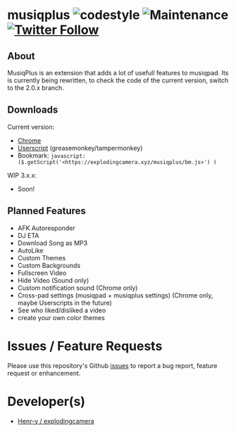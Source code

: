 # musiqplus ![codestyle](https://img.shields.io/badge/code%20style-airbnb-orange.svg) ![Maintenance](https://img.shields.io/maintenance/yes/2016.svg) [![Twitter Follow](https://img.shields.io/twitter/follow/explodingcamera.svg?style=social)](https://twitter.com/ExplodingCamera)

## About

MusiqPlus is an extension that adds a lot of usefull features to musiqpad. Its is currently being rewritten, to check the code of the current version, switch to the 2.0.x branch.

## Downloads

Current version:

- [Chrome](https://chrome.google.com/webstore/detail/cdllelmnnfgcnkfmbcnnginopojgkoih)
- [Userscript](https://explodingcamera.xyz/musiqplus/mqplus.user.js) (greasemonkey/tampermonkey)
- Bookmark: `javascript:($.getScript('<https://explodingcamera.xyz/musiqplus/bm.js>') )`

WIP 3.x.x:

- Soon!

## Planned Features

- AFK Autoresponder
- DJ ETA
- Download Song as MP3
- AutoLike
- Custom Themes
- Custom Backgrounds
- Fullscreen Video
- Hide Video (Sound only)
- Custom notification sound (Chrome only)
- Cross-pad settings (musiqpad + musiqplus settings) (Chrome only, maybe Userscripts in the future)
- See who liked/disliked a video
- create your own color themes

# Issues / Feature Requests

Please use this repository's Github [issues](https://github.com/explodingcamera/musiqplus/issues) to report a bug report, feature request or enhancement.

# Developer(s)

- [Henr-y / explodingcamera](https://github.com/henr-y)
